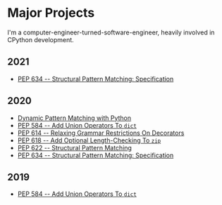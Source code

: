 Major Projects
==============

I'm a computer-engineer-turned-software-engineer, heavily involved in CPython development.

2021
----

- [PEP 634 -- Structural Pattern Matching: Specification](https://www.python.org/dev/peps/pep-0634)

2020
----

- [Dynamic Pattern Matching with Python](https://dl.acm.org/doi/10.1145/3426422.3426983)
- [PEP 584 -- Add Union Operators To `dict`](https://www.python.org/dev/peps/pep-0584)
- [PEP 614 -- Relaxing Grammar Restrictions On Decorators](https://www.python.org/dev/peps/pep-0614)
- [PEP 618 -- Add Optional Length-Checking To `zip`](https://www.python.org/dev/peps/pep-0618)
- [PEP 622 -- Structural Pattern Matching](https://www.python.org/dev/peps/pep-0622)
- [PEP 634 -- Structural Pattern Matching: Specification](https://www.python.org/dev/peps/pep-0634)

2019
----

- [PEP 584 -- Add Union Operators To `dict`](https://www.python.org/dev/peps/pep-0584)
